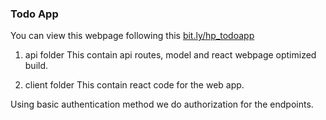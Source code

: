 ### Todo App

You can view this webpage following this [bit.ly/hp_todoapp](https://bit.ly/hp_todoapp)

1. api folder
This contain api routes, model and react webpage optimized build.

2. client folder
This contain react code for the web app.

Using basic authentication method we do authorization for the endpoints.
